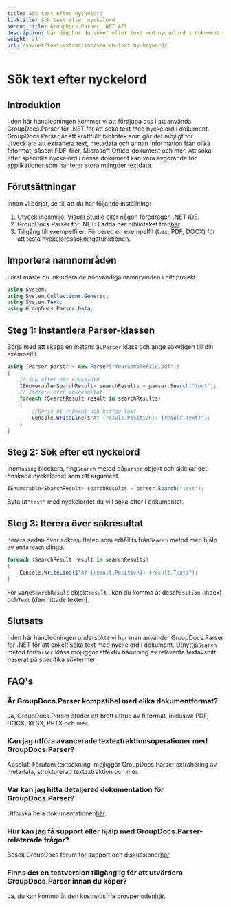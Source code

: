 ```yaml
---
title: Sök text efter nyckelord
linktitle: Sök text efter nyckelord
second_title: GroupDocs.Parser .NET API
description: Lär dig hur du söker efter text med nyckelord i dokument med GroupDocs.Parser för .NET. Extrahera effektivt relevant innehåll med lätthet.
weight: 21
url: /sv/net/text-extraction/search-text-by-keyword/
---
```


# Sök text efter nyckelord

## Introduktion
I den här handledningen kommer vi att fördjupa oss i att använda GroupDocs.Parser för .NET för att söka text med nyckelord i dokument. GroupDocs.Parser är ett kraftfullt bibliotek som gör det möjligt för utvecklare att extrahera text, metadata och annan information från olika filformat, såsom PDF-filer, Microsoft Office-dokument och mer. Att söka efter specifika nyckelord i dessa dokument kan vara avgörande för applikationer som hanterar stora mängder textdata.
## Förutsättningar
Innan vi börjar, se till att du har följande inställning:
1. Utvecklingsmiljö: Visual Studio eller någon föredragen .NET IDE.
2.  GroupDocs.Parser för .NET: Ladda ner biblioteket från[här](https://releases.groupdocs.com/parser/net/).
3. Tillgång till exempelfiler: Förbered en exempelfil (t.ex. PDF, DOCX) för att testa nyckelordssökningsfunktionen.

## Importera namnområden
Först måste du inkludera de nödvändiga namnrymden i ditt projekt.
```csharp
using System;
using System.Collections.Generic;
using System.Text;
using GroupDocs.Parser.Data;
```
## Steg 1: Instantiera Parser-klassen
 Börja med att skapa en instans av`Parser` klass och ange sökvägen till din exempelfil.
```csharp
using (Parser parser = new Parser("YourSampleFile.pdf"))
{
    // Sök efter ett nyckelord
    IEnumerable<SearchResult> searchResults = parser.Search("test");
    // Iterera över sökresultat
    foreach (SearchResult result in searchResults)
    {
        //Skriv ut indexet och hittad text
        Console.WriteLine($"At {result.Position}: {result.Text}");
    }
}
```
## Steg 2: Sök efter ett nyckelord
 Inom`using` blockera, ring`Search` metod på`parser` objekt och skickar det önskade nyckelordet som ett argument.
```csharp
IEnumerable<SearchResult> searchResults = parser.Search("test");
```
 Byta ut`"test"` med nyckelordet du vill söka efter i dokumentet.
## Steg 3: Iterera över sökresultat
 Iterera sedan över sökresultaten som erhållits från`Search` metod med hjälp av en`foreach` slinga.
```csharp
foreach (SearchResult result in searchResults)
{
    Console.WriteLine($"At {result.Position}: {result.Text}");
}
```
 För varje`SearchResult` objekt`result` , kan du komma åt dess`Position` (index) och`Text` (den hittade texten).

## Slutsats
 I den här handledningen undersökte vi hur man använder GroupDocs.Parser för .NET för att enkelt söka text med nyckelord i dokument. Utnyttja`Search` metod för`Parser` klass möjliggör effektiv hämtning av relevanta textavsnitt baserat på specifika söktermer.

## FAQ's
### Är GroupDocs.Parser kompatibel med olika dokumentformat?
Ja, GroupDocs.Parser stöder ett brett utbud av filformat, inklusive PDF, DOCX, XLSX, PPTX och mer.
### Kan jag utföra avancerade textextraktionsoperationer med GroupDocs.Parser?
Absolut! Förutom textsökning, möjliggör GroupDocs.Parser extrahering av metadata, strukturerad textextraktion och mer.
### Var kan jag hitta detaljerad dokumentation för GroupDocs.Parser?
Utforska hela dokumentationen[här](https://tutorials.groupdocs.com/parser/net/).
### Hur kan jag få support eller hjälp med GroupDocs.Parser-relaterade frågor?
 Besök GroupDocs forum för support och diskussioner[här](https://forum.groupdocs.com/c/parser/17).
### Finns det en testversion tillgänglig för att utvärdera GroupDocs.Parser innan du köper?
 Ja, du kan komma åt den kostnadsfria provperioden[här](https://releases.groupdocs.com/).